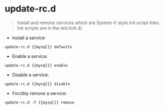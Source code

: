 # update-rc.d

> Install and remove services which are System-V style init script links.
> Init scripts are in the /etc/init.d/.

- Install a service:

`update-rc.d {{mysql}} defaults`

- Enable a service:

`update-rc.d {{mysql}} enable`

- Disable a service:

`update-rc.d {{mysql}} disable`

- Forcibly remove a service:

`update-rc.d -f {{mysql}} remove`
